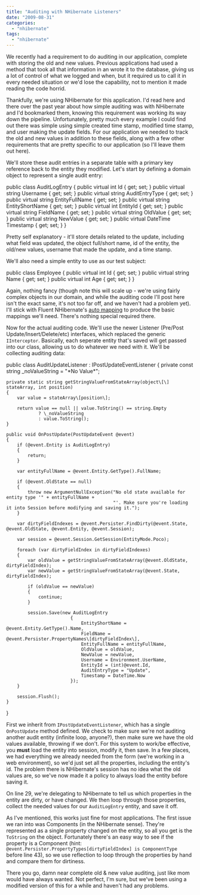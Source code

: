 ```yaml
---
title: "Auditing with NHibernate Listeners"
date: "2009-08-31"
categories: 
  - "nhibernate"
tags: 
  - "nhibernate"
---
```


We recently had a requirement to do auditing in our application, complete with storing the old and new values. Previous applications had used a method that took all that information in an wrote it to the database, giving us a lot of control of what we logged and when, but it required us to call it in every needed situation or we'd lose the capability, not to mention it made reading the code horrid.

Thankfully, we're using NHibernate for this application. I'd read here and there over the past year about how simple auditing was with NHibernate and I'd bookmarked them, knowing this requirement was working its way down the pipeline. Unfortunately, pretty much every example I could find out there was simple using simple created time stamp, modified time stamp, and user making the update fields. For our application we needed to track the old and new values in addition to these fields, along with a few other requirements that are pretty specific to our application (so I'll leave them out here).

We'll store these audit entries in a separate table with a primary key reference back to the entity they modified. Let's start by defining a domain object to represent a single audit entry:

public class AuditLogEntry
{
	public virtual int Id { get; set; }
	public virtual string Username { get; set; }
	public virtual string AuditEntryType { get; set; }
	public virtual string EntityFullName { get; set; }
	public virtual string EntityShortName { get; set; }
	public virtual int EntityId { get; set; }
	public virtual string FieldName { get; set; }
	public virtual string OldValue { get; set; }
	public virtual string NewValue { get; set; }
	public virtual DateTime Timestamp { get; set; }
}

Pretty self explanatory - it'll store details related to the update, including what field was updated, the object full/short name, id of the entity, the old/new values, username that made the update, and a time stamp.

We'll also need a simple entity to use as our test subject:

public class Employee
{
	public virtual int Id { get; set; }
	public virtual string Name { get; set; }
	public virtual int Age { get; set; }
}

Again, nothing fancy (though note this will scale up - we're using fairly complex objects in our domain, and while the auditing code I'll post here isn't the exact same, it's not too far off, and we haven't had a problem yet). I'll stick with Fluent NHibernate's [auto mapping](http://wiki.fluentnhibernate.org/Auto_mapping) to produce the basic mappings we'll need. There's nothing special required there.

Now for the actual auditing code. We'll use the newer Listener (Pre/Post Update/Insert/Delete/etc) interfaces, which replaced the generic `IInterceptor`. Basically, each seperate entity that's saved will get passed into our class, allowing us to do whatever we need with it. We'll be collecting auditing data:

public class AuditUpdateListener : IPostUpdateEventListener
{
	private const string \_noValueString = "\*No Value\*";

	private static string getStringValueFromStateArray(object\[\] stateArray, int position)
	{
		var value = stateArray\[position\];

		return value == null || value.ToString() == string.Empty
		       	? \_noValueString
		       	: value.ToString();
	}

	public void OnPostUpdate(PostUpdateEvent @event)
	{
		if (@event.Entity is AuditLogEntry)
		{
			return;
		}

		var entityFullName = @event.Entity.GetType().FullName;

		if (@event.OldState == null)
		{
			throw new ArgumentNullException("No old state available for entity type '" + entityFullName +
			                                "'. Make sure you're loading it into Session before modifying and saving it.");
		}

		var dirtyFieldIndexes = @event.Persister.FindDirty(@event.State, @event.OldState, @event.Entity, @event.Session);

		var session = @event.Session.GetSession(EntityMode.Poco);

		foreach (var dirtyFieldIndex in dirtyFieldIndexes)
		{
			var oldValue = getStringValueFromStateArray(@event.OldState, dirtyFieldIndex);
			var newValue = getStringValueFromStateArray(@event.State, dirtyFieldIndex);

			if (oldValue == newValue)
			{
				continue;
			}

			session.Save(new AuditLogEntry
			             	{
			             		EntityShortName = @event.Entity.GetType().Name,
			             		FieldName = @event.Persister.PropertyNames\[dirtyFieldIndex\],
			             		EntityFullName = entityFullName,
			             		OldValue = oldValue,
			             		NewValue = newValue,
			             		Username = Environment.UserName,
			             		EntityId = (int)@event.Id,
			             		AuditEntryType = "Update",
			             		Timestamp = DateTime.Now
			             	});
		}

		session.Flush();
	}
}

First we inherit from `IPostUpdateEventListener`, which has a single `OnPostUpdate` method defined. We check to make sure we're not auditing another audit entity (infinite loop, anyone?), then make sure we have the old values available, throwing if we don't. For this system to work/be effective, you **must** load the entity into session, modify it, then save. In a few places, we had everything we already needed from the form (we're working in a web environment), so we'd just set all the properties, including the entity's id. The problem there is NHibernate's session has no idea what the old values are, so we've now made it a policy to always load the entity before saving it.

On line 29, we're delegating to NHibernate to tell us which properties in the entity are dirty, or have changed. We then loop through those properties, collect the needed values for our `AuditLogEntry` entity, and save it off.

As I've mentioned, this works just fine for most applications. The first issue we ran into was Components (in the NHibernate sense). They're represented as a single property changed on the entity, so all you get is the `ToString` on the object. Fortunately there's an easy way to see if the property is a Component (hint: `@event.Persister.PropertyTypes[dirtyFieldIndex] is ComponentType` before line 43), so we use reflection to loop through the properties by hand and compare them for dirtiness.

There you go, damn near complete old & new value auditing, just like mom would have always wanted. Not perfect, I'm sure, but we've been using a modified version of this for a while and haven't had any problems.
